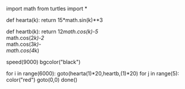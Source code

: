 import math
from turtles import *

def hearta(k):
    return 15*math.sin(k)**3

def heartb(k):
    return 12*math.cos(k)-5*\
        math.cos(2*k)-2*\
        math.cos(3*k)-\
        math.cos(4*k)

speed(9000)
bgcolor("black")

for i in range(6000):
    goto(hearta(1)*20,heartb,(1)*20)
    for j in range(5):
        color("red")
    goto(0,0)
done()
